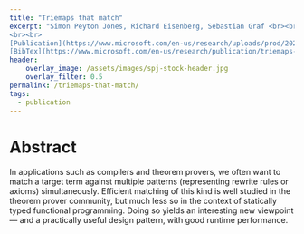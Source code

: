 ```yaml
---
title: "Triemaps that match"
excerpt: "Simon Peyton Jones, Richard Eisenberg, Sebastian Graf <br><br> In Submission
<br><br>
[Publication](https://www.microsoft.com/en-us/research/uploads/prod/2021/07/triemap.pdf){: .btn .btn--info ..btn--large}
[BibTex](https://www.microsoft.com/en-us/research/publication/triemaps-that-match/bibtex/){: .btn .btn--info ..btn--large}"
header:
    overlay_image: /assets/images/spj-stock-header.jpg 
    overlay_filter: 0.5
permalink: /triemaps-that-match/
tags: 
  - publication 
---
```


# Abstract
In applications such as compilers and theorem provers, we often want to match a target term against multiple patterns (representing rewrite rules or axioms) simultaneously. Efficient matching of this kind is well studied in the theorem prover community, but much less so in the context of statically typed functional programming. Doing so yields an interesting new viewpoint — and a practically useful design pattern, with good runtime performance.


